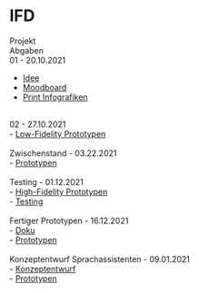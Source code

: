 # IFD
Projekt
<br>
Abgaben
<br>
01 - 20.10.2021
-  <a href="https://github.com/carolinbng/IFD/blob/main/Abgabe/Idee.pdf">Idee</a>
-   <a href="https://github.com/carolinbng/IFD/blob/main/Abgabe/Moodboard.pdf">Moodboard</a>
-  <a href="https://github.com/carolinbng/IFD/blob/main/Abgabe/Infografiken_Zeit.pdf">Print Infografiken</a>
<br>
02 - 27.10.2021
<br>
-   <a href="https://github.com/carolinbng/IFD/blob/main/Abgabe/Fahrrad_Infografik_Skizzen.pdf">Low-Fidelity Prototypen</a>
<br>
<br>
Zwischenstand - 03.22.2021
<br>
-   <a href="https://xd.adobe.com/view/04afeb1d-81c7-4852-834e-94b52eeb32b3-51fc/">Prototypen</a>
<br>
<br>
Testing - 01.12.2021
<br>
-   <a href="https://xd.adobe.com/view/387a953a-1e2a-4871-8fa6-df702f79c1e6-6d29/?fullscreen&hints=off">High-Fidelity Prototypen</a>
<br>
-   <a href="https://github.com/carolinbng/IFD/blob/main/Abgabe/Testing.pdf">Testing</a>
<br>
<br>
Fertiger Prototypen - 16.12.2021
<br>
-   <a href="https://github.com/carolinbng/IFD/blob/main/Abgabe/KurzDoku.pdf">Doku</a>
<br>
-   <a href="https://xd.adobe.com/view/387a953a-1e2a-4871-8fa6-df702f79c1e6-6d29/?fullscreen&hints=off">Prototypen</a>
<br>
<br>
Konzeptentwurf Sprachassistenten - 09.01.2021
<br>
-   <a href="https://github.com/carolinbng/IFD/blob/main/Abgabe/Bike_IFD.drawio.pdf">Konzeptentwurf</a>
<br>
-   <a href="https://xd.adobe.com/view/387a953a-1e2a-4871-8fa6-df702f79c1e6-6d29/?fullscreen&hints=off">Prototypen</a>